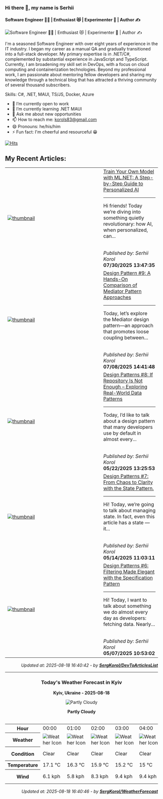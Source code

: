 ### Hi there 👋, my name is Serhii
#### Software Engineer 🧑‍💻 | Enthusiast 😻 | Experimenter 🧪 | Author ✍️
![Software Engineer 🧑‍💻 | Enthusiast 😻 | Experimenter 🧪 | Author ✍️](http://dartfordwaffler.co.uk/wp-content/uploads/2021/03/buy-me-a-beer.jpg)

I'm a seasoned Software Engineer with over eight years of
experience in the IT industry. I began my career as a manual QA
and gradually transitioned into a full-stack developer. My primary
expertise is in .NET/C#, complemented by substantial experience in
JavaScript and TypeScript. Currently, I am broadening my skill set in
DevOps, with a focus on cloud computing and containerization
technologies. Beyond my professional work, I am passionate about
mentoring fellow developers and sharing my knowledge through a
technical blog that has attracted a thriving community of several
thousand subscribers.

Skills: C#,  .NET, MAUI, TS/JS, Docker, Azure

- 🔭 I’m currently open to work 
- 🌱 I’m currently learning .NET MAUI 
- 💬 Ask me about new opportunities 
- 📫 How to reach me: korols83@gmail.com 
- 😄 Pronouns: he/his/him 
- ⚡ Fun fact: I'm cheerful and resourceful 😁

[![Hits](https://hits.sh/github.com/SergKorol/hits.svg)](https://hits.sh/github.com/SergKorol/hits/) 

<h2>My Recent Articles:</h2>

<table>
        <tr>
<td width="300px"><a href="https://dev.to/serhii_korol_ab7776c50dba/train-your-own-model-with-mlnet-a-step-by-step-guide-to-personalized-ai-1med"><img src="https://media2.dev.to/dynamic/image/width=1000,height=420,fit=cover,gravity=auto,format=auto/https%3A%2F%2Fdev-to-uploads.s3.amazonaws.com%2Fuploads%2Farticles%2Fyqif7mnb2n401tu6gkr4.webp" alt="thumbnail"></a></td>
<td><a href="https://dev.to/serhii_korol_ab7776c50dba/train-your-own-model-with-mlnet-a-step-by-step-guide-to-personalized-ai-1med">Train Your Own Model with ML.NET: A Step-by-Step Guide to Personalized AI</a><hr><p>Hi friends!  Today we’re diving into something quietly revolutionary: how AI, when personalized, can...</p><br><i>Published by: Serhii Korol</i><br><b>07/30/2025 13:47:35</b></td>
</tr>
<tr>
<td width="300px"><a href="https://dev.to/serhii_korol_ab7776c50dba/design-pattern-9-a-hands-on-comparison-of-mediator-pattern-approaches-2nm3"><img src="https://media2.dev.to/dynamic/image/width=1000,height=420,fit=cover,gravity=auto,format=auto/https%3A%2F%2Fdev-to-uploads.s3.amazonaws.com%2Fuploads%2Farticles%2Ffltuzejvpl7g0ucaf81u.png" alt="thumbnail"></a></td>
<td><a href="https://dev.to/serhii_korol_ab7776c50dba/design-pattern-9-a-hands-on-comparison-of-mediator-pattern-approaches-2nm3">Design Pattern #9: A Hands-On Comparison of Mediator Pattern Approaches</a><hr><p>Today, let’s explore the Mediator design pattern—an approach that promotes loose coupling between...</p><br><i>Published by: Serhii Korol</i><br><b>07/08/2025 14:41:48</b></td>
</tr>
<tr>
<td width="300px"><a href="https://dev.to/serhii_korol_ab7776c50dba/design-patterns-8-if-repository-is-not-enough-exploring-real-world-data-patterns-lh9"><img src="https://media2.dev.to/dynamic/image/width=1000,height=420,fit=cover,gravity=auto,format=auto/https%3A%2F%2Fdev-to-uploads.s3.amazonaws.com%2Fuploads%2Farticles%2F7yhzjtv3ynd7bm0i17pf.png" alt="thumbnail"></a></td>
<td><a href="https://dev.to/serhii_korol_ab7776c50dba/design-patterns-8-if-repository-is-not-enough-exploring-real-world-data-patterns-lh9">Design Patterns #8: If Repository Is Not Enough – Exploring Real-World Data Patterns</a><hr><p>Today, I’d like to talk about a design pattern that many developers use by default in almost every...</p><br><i>Published by: Serhii Korol</i><br><b>05/22/2025 13:25:53</b></td>
</tr>
<tr>
<td width="300px"><a href="https://dev.to/serhii_korol_ab7776c50dba/design-patterns-7-from-chaos-to-clarity-with-the-state-pattern-48gh"><img src="https://media2.dev.to/dynamic/image/width=1000,height=420,fit=cover,gravity=auto,format=auto/https%3A%2F%2Fdev-to-uploads.s3.amazonaws.com%2Fuploads%2Farticles%2F37jmojzh37fnluqux8ia.jpeg" alt="thumbnail"></a></td>
<td><a href="https://dev.to/serhii_korol_ab7776c50dba/design-patterns-7-from-chaos-to-clarity-with-the-state-pattern-48gh">Design Patterns #7: From Chaos to Clarity with the State Pattern.</a><hr><p>Hi! Today, we’re going to talk about managing state. In fact, even this article has a state — it...</p><br><i>Published by: Serhii Korol</i><br><b>05/14/2025 11:03:11</b></td>
</tr>
<tr>
<td width="300px"><a href="https://dev.to/serhii_korol_ab7776c50dba/design-patterns-6-filtering-made-elegant-with-the-specification-pattern-2ee8"><img src="https://media2.dev.to/dynamic/image/width=1000,height=420,fit=cover,gravity=auto,format=auto/https%3A%2F%2Fdev-to-uploads.s3.amazonaws.com%2Fuploads%2Farticles%2F0m7xrelezf1v9ygvqvnk.png" alt="thumbnail"></a></td>
<td><a href="https://dev.to/serhii_korol_ab7776c50dba/design-patterns-6-filtering-made-elegant-with-the-specification-pattern-2ee8">Design Patterns #6: Filtering Made Elegant with the Specification Pattern</a><hr><p>Hi! Today, I want to talk about something we do almost every day as developers: fetching data. Nearly...</p><br><i>Published by: Serhii Korol</i><br><b>05/07/2025 10:53:02</b></td>
</tr>

</table>

<div align="right">

<i>Updated at: 2025-08-18 16:40:42 - by <b>[SergKorol/DevToArticlesList](https://github.com/SergKorol/DevToArticlesList)</b></i>

</div>

<hr>
<div align="center">
<h3>Today's Weather Forecast in Kyiv</h3>

<b>Kyiv, Ukraine - 2025-08-18</b>

<img src="https://cdn.weatherapi.com/weather/64x64/day/116.png" alt="Partly Cloudy" />

<b>Partly Cloudy</b>
</div>

<table>
    <table>
<tr><th>Hour</th>
<td>00:00</td>
<td>01:00</td>
<td>02:00</td>
<td>03:00</td>
<td>04:00</td>
<td>05:00</td>
<td>06:00</td>
<td>07:00</td>
<td>08:00</td>
<td>09:00</td>
<td>10:00</td>
<td>11:00</td>
<td>12:00</td>
<td>13:00</td>
<td>14:00</td>
<td>15:00</td>
<td>16:00</td>
<td>17:00</td>
<td>18:00</td>
<td>19:00</td>
<td>20:00</td>
<td>21:00</td>
<td>22:00</td>
<td>23:00</td>
</tr>
<tr><th>Weather</th>
<td><img src="https://cdn.weatherapi.com/weather/64x64/night/113.png" alt="Weather Icon"></td>
<td><img src="https://cdn.weatherapi.com/weather/64x64/night/113.png" alt="Weather Icon"></td>
<td><img src="https://cdn.weatherapi.com/weather/64x64/night/113.png" alt="Weather Icon"></td>
<td><img src="https://cdn.weatherapi.com/weather/64x64/night/113.png" alt="Weather Icon"></td>
<td><img src="https://cdn.weatherapi.com/weather/64x64/night/113.png" alt="Weather Icon"></td>
<td><img src="https://cdn.weatherapi.com/weather/64x64/night/113.png" alt="Weather Icon"></td>
<td><img src="https://cdn.weatherapi.com/weather/64x64/day/113.png" alt="Weather Icon"></td>
<td><img src="https://cdn.weatherapi.com/weather/64x64/day/113.png" alt="Weather Icon"></td>
<td><img src="https://cdn.weatherapi.com/weather/64x64/day/116.png" alt="Weather Icon"></td>
<td><img src="https://cdn.weatherapi.com/weather/64x64/day/116.png" alt="Weather Icon"></td>
<td><img src="https://cdn.weatherapi.com/weather/64x64/day/116.png" alt="Weather Icon"></td>
<td><img src="https://cdn.weatherapi.com/weather/64x64/day/116.png" alt="Weather Icon"></td>
<td><img src="https://cdn.weatherapi.com/weather/64x64/day/119.png" alt="Weather Icon"></td>
<td><img src="https://cdn.weatherapi.com/weather/64x64/day/119.png" alt="Weather Icon"></td>
<td><img src="https://cdn.weatherapi.com/weather/64x64/day/116.png" alt="Weather Icon"></td>
<td><img src="https://cdn.weatherapi.com/weather/64x64/day/116.png" alt="Weather Icon"></td>
<td><img src="https://cdn.weatherapi.com/weather/64x64/day/113.png" alt="Weather Icon"></td>
<td><img src="https://cdn.weatherapi.com/weather/64x64/day/113.png" alt="Weather Icon"></td>
<td><img src="https://cdn.weatherapi.com/weather/64x64/day/113.png" alt="Weather Icon"></td>
<td><img src="https://cdn.weatherapi.com/weather/64x64/day/116.png" alt="Weather Icon"></td>
<td><img src="https://cdn.weatherapi.com/weather/64x64/day/113.png" alt="Weather Icon"></td>
<td><img src="https://cdn.weatherapi.com/weather/64x64/night/113.png" alt="Weather Icon"></td>
<td><img src="https://cdn.weatherapi.com/weather/64x64/night/113.png" alt="Weather Icon"></td>
<td><img src="https://cdn.weatherapi.com/weather/64x64/night/113.png" alt="Weather Icon"></td>
</tr>
<tr><th>Condition</th>
<td>Clear </td>
<td>Clear </td>
<td>Clear </td>
<td>Clear </td>
<td>Clear </td>
<td>Clear </td>
<td>Sunny</td>
<td>Sunny</td>
<td>Partly Cloudy </td>
<td>Partly Cloudy </td>
<td>Partly Cloudy </td>
<td>Partly Cloudy </td>
<td>Cloudy </td>
<td>Cloudy </td>
<td>Partly Cloudy </td>
<td>Partly Cloudy </td>
<td>Sunny</td>
<td>Sunny</td>
<td>Sunny</td>
<td>Partly Cloudy </td>
<td>Sunny</td>
<td>Clear </td>
<td>Clear </td>
<td>Clear </td>
</tr>
<tr><th>Temperature</th>
<td>17.1 °C</td>
<td>16.3 °C</td>
<td>15.9 °C</td>
<td>15.2 °C</td>
<td>15 °C</td>
<td>15.3 °C</td>
<td>15.8 °C</td>
<td>16.7 °C</td>
<td>17.8 °C</td>
<td>18.8 °C</td>
<td>19.8 °C</td>
<td>20.9 °C</td>
<td>21.8 °C</td>
<td>21.6 °C</td>
<td>21.3 °C</td>
<td>22.3 °C</td>
<td>22.7 °C</td>
<td>22.3 °C</td>
<td>21.3 °C</td>
<td>19.4 °C</td>
<td>18.4 °C</td>
<td>17.5 °C</td>
<td>16.5 °C</td>
<td>15.8 °C</td>
</tr>
<tr><th>Wind</th>
<td>6.1 kph</td>
<td>5.8 kph</td>
<td>8.3 kph</td>
<td>9.4 kph</td>
<td>9.4 kph</td>
<td>9 kph</td>
<td>9.7 kph</td>
<td>13 kph</td>
<td>14.4 kph</td>
<td>14.4 kph</td>
<td>16.2 kph</td>
<td>17.3 kph</td>
<td>18.4 kph</td>
<td>21.6 kph</td>
<td>19.1 kph</td>
<td>15.8 kph</td>
<td>15.5 kph</td>
<td>15.5 kph</td>
<td>14 kph</td>
<td>12.2 kph</td>
<td>9.7 kph</td>
<td>8.3 kph</td>
<td>7.9 kph</td>
<td>4 kph</td>
</tr>
</table>

</table>

<div align="right">

<i>Updated at: 2025-08-18 16:40:46 - by <b>[SergKorol/WeatherForecast](https://github.com/SergKorol/WeatherForecast)</b></i>

</div>


